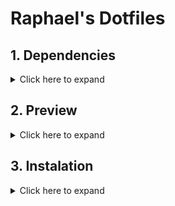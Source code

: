 # Raphael's Dotfiles


## 1. Dependencies

<details>
  <summary>Click here to expand</summary>

  Install dependencies:
  
  ```bash 
  sudo pacman -S zsh eza stow git curl
  ```
  Then install oh-my-zsh
  ```bash 
  sh -c "$(curl -fsSL https://raw.githubusercontent.com/ohmyzsh/ohmyzsh/master/tools/install.sh)"
  ```
  Then install starship

   ```bash 
    sh -c "$(curl -fsSL https://starship.rs/install.sh)"
  ```

  So you can install the zsh pluguins

  ```bash 
  git clone https://github.com/zsh-users/zsh-autosuggestions.git $ZSH_CUSTOM/plugins/zsh-autosuggestions
  ```

  ```bash 
  git clone https://github.com/zsh-users/zsh-syntax-highlighting.git $ZSH_CUSTOM/plugins/zsh-syntax-highlighting
  ```

  ```bash 
  git clone https://github.com/zdharma-continuum/fast-syntax-highlighting.git ${ZSH_CUSTOM:-$HOME/.oh-my-zsh/custom}/plugins/fast-syntax-highlighting
  ```

  ```bash 
  git clone --depth 1 -- https://github.com/marlonrichert/zsh-autocomplete.git $ZSH_CUSTOM/plugins/zsh-autocomplete
  ```

  

</details>


## 2. Preview
<details>
  <summary>Click here to expand</summary>

  ![Workspace](/assets/area-trabalho.png)

  ![Menu](/assets/menu.png)

  ![Apps](/assets/nautilus-configuracoes.png)

  ![Terminal](/assets/terminal.png)
 
</details>


## 3. Instalation
<details>
  <summary>Click here to expand</summary>
  
  Basically just clone the project and run stow in the stow/ directory and everything will be in place.


```bash
git clone https://github.com/Raphael-Soares/dotfiles.git
cd dotfiles/stow/ 
stow .

```
</details>



